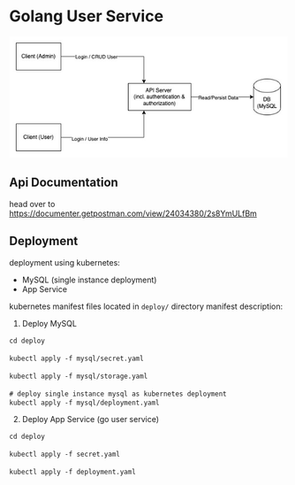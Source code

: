 # Golang User Service 

![](diagram-user-service-example.jpg)

## Api Documentation

head over to https://documenter.getpostman.com/view/24034380/2s8YmULfBm

## Deployment

deployment using kubernetes:

- MySQL (single instance deployment)
- App Service

kubernetes manifest files located in `deploy/` directory
manifest description:

1. Deploy MySQL
```shell
cd deploy

kubectl apply -f mysql/secret.yaml

kubectl apply -f mysql/storage.yaml

# deploy single instance mysql as kubernetes deployment
kubectl apply -f mysql/deployment.yaml
```

2. Deploy App Service (go user service)
```shell
cd deploy

kubectl apply -f secret.yaml

kubectl apply -f deployment.yaml
```

